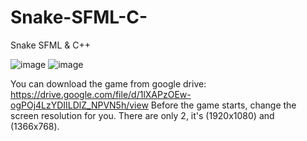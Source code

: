 # Snake-SFML-C-
Snake SFML &amp; C++

![image](https://user-images.githubusercontent.com/39457745/40917143-7a802d88-6802-11e8-92c0-2358743a4f0a.png)
![image](https://user-images.githubusercontent.com/39457745/40917155-83303a2c-6802-11e8-931a-7856b9c5f6b7.png)

You can download the game from google drive: https://drive.google.com/file/d/1lXAPzOEw-ogPOj4LzYDIILDlZ_NPVN5h/view
Before the game starts, change the screen resolution for you. There are only 2, it's (1920х1080) and (1366х768).
